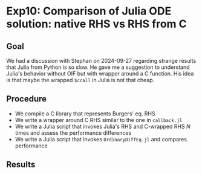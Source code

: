 # Exp10: Comparison of Julia ODE solution: native RHS vs RHS from C

## Goal

We had a discussion with Stephan on 2024-09-27 regarding strange results
that Julia from Python is so slow.
He gave me a suggestion to understand Julia's behavior without OIF but
with wrapper around a C function.
His idea is that maybe the wrapped `$ccall` in Julia is not that cheap.


## Procedure

- We compile a C library that represents Burgers' eq. RHS
- We write a wrapper around C RHS similar to the one in `callback.jl`
- We write a Julia script that invokes Julia's RHS and C-wrapped RHS $N$ times
  and assess the performance differences
- We write a Julia script that invokes `OrdinaryDiffEq.jl` and compares
  performance


## Results
